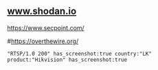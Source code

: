 ## www.shodan.io

https://www.secpoint.com/

#https://overthewire.org/
```
"RTSP/1.0 200" has_screenshot:true country:"LK"
product:"Hikvision" has_screenshot:true
```
